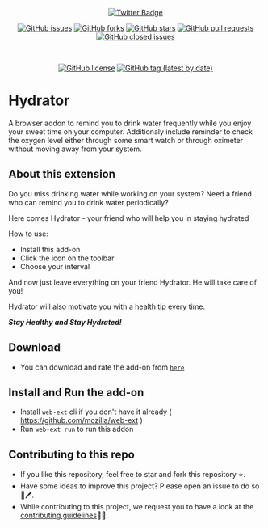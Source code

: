 <div align="center">
  
[![Twitter Badge](https://img.shields.io/badge/-isantoshv-00acee?style=flat&logo=twitter&logoColor=white&link=https://twitter.com/isantoshv/)](https://www.twitter.com/isantoshv/)

[![GitHub issues](https://img.shields.io/github/issues/devcer/hydrator)](https://github.com/devcer/hydrator/issues)
[![GitHub forks](https://img.shields.io/github/forks/devcer/hydrator)](https://github.com/devcer/hydrator/network)
[![GitHub stars](https://img.shields.io/github/stars/devcer/hydrator)](https://github.com/devcer/hydrator/stargazers)
[![GitHub pull requests](https://img.shields.io/github/issues-pr/devcer/hydrator)](https://github.com/devcer/hydrator/pulls)
[![GitHub closed issues](https://img.shields.io/github/issues-closed-raw/devcer/hydrator)](https://github.com/devcer/hydrator/issues?q=is%3Apr+is%3Aclosed)

<br>

[![GitHub license](https://img.shields.io/github/license/devcer/hydrator)](https://github.com/devcer/hydrator/blob/master/LICENSE)
[![GitHub tag (latest by date)](https://img.shields.io/github/v/tag/devcer/hydrator)](https://github.com/devcer/hydrator/tags)

</div>

# **Hydrator**
A browser addon to remind you to drink water frequently while you enjoy your sweet time on your computer.
Additionaly include reminder to check the oxygen level either through some smart watch or through oximeter without moving away from your system.

## About this extension

Do you miss drinking water while working on your system?
Need a friend who can remind you to drink water periodically?

Here comes Hydrator - your friend who will help you in staying hydrated

How to use:
- Install this add-on
- Click the icon on the toolbar
- Choose your interval

And now just leave everything on your friend Hydrator. He will take care of you!

Hydrator will also motivate you with a health tip every time.

_**Stay Healthy and Stay Hydrated!**_

## Download

* You can download and rate the add-on from [`here`](https://addons.mozilla.org/en-US/firefox/addon/hydrator/)

## Install and Run the add-on
* Install `web-ext` cli if you don't have it already ( https://github.com/mozilla/web-ext )
* Run `web-ext run` to run this addon

## Contributing to this repo
* If you like this repository, feel free to star and fork this repository ⭐.
* Have some ideas to improve this project? Please open an issue to do so 📘🖊️.
* While contributing to this project, we request you to have a look at the [contributing guidelines](/CONTRIBUTION.md)👀👀.